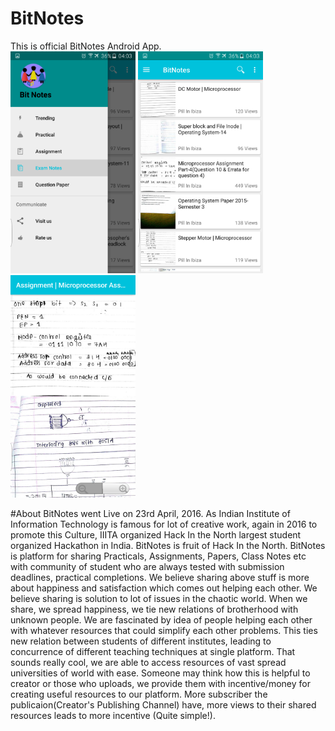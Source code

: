 # BitNotes
This is official BitNotes Android App.<BR>
<img src="https://github.com/anonymous-ME/BitNotes_Android/blob/master/SCR/02.png" width="200">
<img src="https://github.com/anonymous-ME/BitNotes_Android/blob/master/SCR/03.png" width="200">
<img src="https://github.com/anonymous-ME/BitNotes_Android/blob/master/SCR/01.png" width="200">

#About
BitNotes went Live on 23rd April, 2016. As Indian Institute of Information Technology is famous for lot of creative work, again in 2016 to promote this Culture, IIITA organized Hack In the North largest student organized Hackathon in India. BitNotes is fruit of Hack In the North. BitNotes is platform for sharing Practicals, Assignments, Papers, Class Notes etc with community of student who are always tested with submission deadlines, practical completions. We believe sharing above stuff is more about happiness and satisfaction which comes out helping each other. We believe sharing is solution to lot of issues in the chaotic world. When we share, we spread happiness, we tie new relations of brotherhood with unknown people. We are fascinated by idea of people helping each other with whatever resources that could simplify each other problems. This ties new relation between students of different institutes, leading to concurrence of different teaching techniques at single platform. That sounds really cool, we are able to access resources of vast spread universities of world with ease. Someone may think how this is helpful to creator or those who uploads, we provide them with incentive/money for creating useful resources to our platform. More subscriber the publicaion(Creator's Publishing Channel) have, more views to their shared resources leads to more incentive (Quite simple!).


